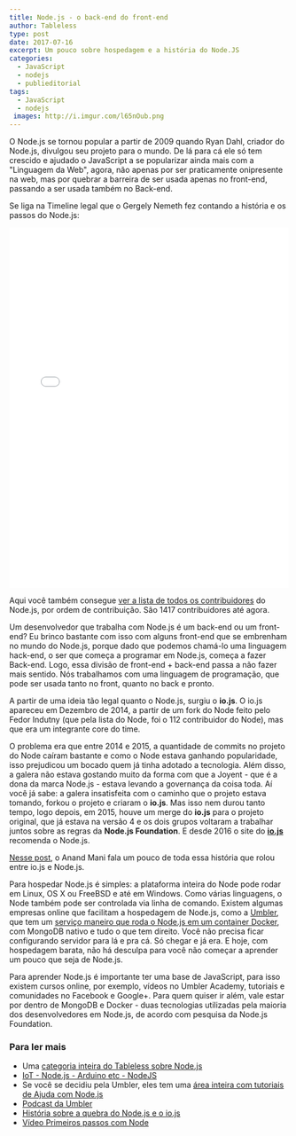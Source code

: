 ```yaml
---
title: Node.js - o back-end do front-end
author: Tableless
type: post
date: 2017-07-16
excerpt: Um pouco sobre hospedagem e a história do Node.JS
categories:
  - JavaScript
  - nodejs
  - publieditorial
tags:
  - JavaScript
  - nodejs
 images: http://i.imgur.com/l65nOub.png
---
```


O Node.js se tornou popular a partir de 2009 quando Ryan Dahl, criador do Node.js, divulgou seu projeto para o mundo. De lá para cá ele só tem crescido e ajudado o JavaScript a se popularizar ainda mais com a "Linguagem da Web", agora, não apenas por ser praticamente onipresente na web, mas por quebrar a barreira de ser usada apenas no front-end, passando a ser usada também no Back-end.

Se liga na Timeline legal que o Gergely Nemeth fez contando a história e os passos do Node.js:

<iframe src="//cdn.knightlab.com/libs/timeline3/latest/embed/index.html?source=1rt8Xqpno-s7oNFCEKMYHoJexw24DIUcSkTABx2avcV8&amp;font=Default&amp;lang=en&amp;initial_zoom=2&amp;height=650" width="100%" height="650" frameborder="0"></iframe>

Aqui você também consegue [ver a lista de todos os contribuidores](https://github.com/nodejs/node/blob/master/AUTHORS) do Node.js, por ordem de contribuição. São 1417 contribuidores até agora.

Um desenvolvedor que trabalha com Node.js é um back-end ou um front-end?
Eu brinco bastante com isso com alguns front-end que se embrenham no mundo do Node.js, porque dado que podemos chamá-lo uma linguagem hack-end, o ser que começa a programar em Node.js, começa a fazer Back-end. Logo, essa divisão de front-end + back-end passa a não fazer mais sentido. Nós trabalhamos com uma linguagem de programação, que pode ser usada tanto no front, quanto no back e pronto.

A partir de uma ideia tão legal quanto o Node.js, surgiu o **io.js**. O io.js apareceu em Dezembro de 2014, a partir de um fork do Node feito pelo Fedor Indutny (que pela lista do Node, foi o 112 contribuidor do Node), mas que era um integrante core do time.

O problema era que entre 2014 e 2015, a quantidade de commits no projeto do Node caíram bastante e como o Node estava ganhando popularidade, isso prejudicou um bocado quem já tinha adotado a tecnologia. Além disso, a galera não estava gostando muito da forma com que a Joyent - que é a dona da marca Node.js - estava levando a governança da coisa toda. Aí você já sabe: a galera insatisfeita com o caminho que o projeto estava tomando, forkou o projeto e criaram o **io.js**. Mas isso nem durou tanto tempo, logo depois, em 2015, houve um merge do **io.js** para o projeto original, que já estava na versão 4 e os dois grupos voltaram a trabalhar juntos sobre as regras da **Node.js Foundation**. E desde 2016 o site do **[io.js](https://iojs.org/en/)** recomenda o Node.js.

[Nesse post](http://anandmanisankar.com/posts/nodejs-iojs-why-the-fork/), o Anand Mani fala um pouco de toda essa história que rolou entre io.js e Node.js.

Para hospedar Node.js é simples: a plataforma inteira do Node pode rodar em Linux, OS X ou FreeBSD e até em Windows. Como várias linguagens, o Node também pode ser controlada via linha de comando. Existem algumas empresas online que facilitam a hospedagem de Node.js, como a [Umbler](https://www.umbler.com/br/), que tem um [serviço maneiro que roda o Node.js em um container Docker](https://www.umbler.com/br/hospedagem-nodejs), com MongoDB nativo e tudo o que tem direito. Você não precisa ficar configurando servidor para lá e pra cá. Só chegar e já era.
E hoje, com hospedagem barata, não há desculpa para você não começar a aprender um pouco que seja de Node.js.

Para aprender Node.js é importante ter uma base de JavaScript, para isso existem cursos online, por exemplo, vídeos no Umbler Academy, tutoriais e comunidades no Facebook e Google+. Para quem quiser ir além, vale estar por dentro de MongoDB e Docker - duas tecnologias utilizadas pela maioria dos desenvolvedores em Node.js, de acordo com pesquisa da Node.js Foundation.

### Para ler mais
- Uma [categoria inteira do Tableless sobre Node.js](https://tableless.com.br/categories/nodejs/)
- [IoT - Node.js - Arduino etc - NodeJS](http://forum.tableless.com.br/t/iot-node-js-arduino-etc/243)
- Se você se decidiu pela Umbler, eles tem uma [área inteira com tutoriais de Ajuda com Node.js](https://help.umbler.com/hc/pt-br/articles/115001793863)
- [Podcast da Umbler](http://academy.umbler.com/umblercast-mandanodes/)
- [História sobre a quebra do Node.js e o io.js](http://anandmanisankar.com/posts/nodejs-iojs-why-the-fork/)
- [Vídeo Primeiros passos com Node](http://academy.umbler.com/primeiros-passos-com-node-js/​)
